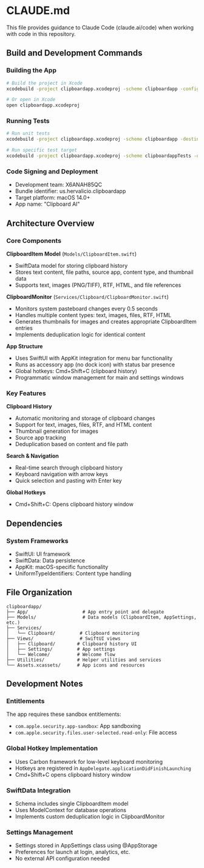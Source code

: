 # CLAUDE.md

This file provides guidance to Claude Code (claude.ai/code) when working with code in this repository.

## Build and Development Commands

### Building the App
```bash
# Build the project in Xcode
xcodebuild -project clipboardapp.xcodeproj -scheme clipboardapp -configuration Debug build

# Or open in Xcode
open clipboardapp.xcodeproj
```

### Running Tests
```bash
# Run unit tests
xcodebuild -project clipboardapp.xcodeproj -scheme clipboardapp -destination 'platform=macOS' test

# Run specific test target
xcodebuild -project clipboardapp.xcodeproj -scheme clipboardappTests -destination 'platform=macOS' test
```

### Code Signing and Deployment
- Development team: X6ANAH85QC
- Bundle identifier: us.hervalicio.clipboardapp
- Target platform: macOS 14.0+
- App name: "Clipboard AI"

## Architecture Overview

### Core Components

**ClipboardItem Model** (`Models/ClipboardItem.swift`)
- SwiftData model for storing clipboard history
- Stores text content, file paths, source app, content type, and thumbnail data
- Supports text, images (PNG/TIFF), RTF, HTML, and file references

**ClipboardMonitor** (`Services/Clipboard/ClipboardMonitor.swift`)
- Monitors system pasteboard changes every 0.5 seconds
- Handles multiple content types: text, images, files, RTF, HTML
- Generates thumbnails for images and creates appropriate ClipboardItem entries
- Implements deduplication logic for identical content

**App Structure**
- Uses SwiftUI with AppKit integration for menu bar functionality
- Runs as accessory app (no dock icon) with status bar presence
- Global hotkeys: Cmd+Shift+C (clipboard history)
- Programmatic window management for main and settings windows

### Key Features

**Clipboard History**
- Automatic monitoring and storage of clipboard changes
- Support for text, images, files, RTF, and HTML content
- Thumbnail generation for images
- Source app tracking
- Deduplication based on content and file path

**Search & Navigation**
- Real-time search through clipboard history
- Keyboard navigation with arrow keys
- Quick selection and pasting with Enter key

**Global Hotkeys**
- Cmd+Shift+C: Opens clipboard history window

## Dependencies

### System Frameworks
- SwiftUI: UI framework
- SwiftData: Data persistence
- AppKit: macOS-specific functionality
- UniformTypeIdentifiers: Content type handling

## File Organization

```
clipboardapp/
├── App/                    # App entry point and delegate
├── Models/                 # Data models (ClipboardItem, AppSettings, etc.)
├── Services/
│   └── Clipboard/         # Clipboard monitoring
├── Views/                 # SwiftUI views
│   ├── Clipboard/        # Clipboard history UI
│   ├── Settings/         # App settings
│   └── Welcome/          # Welcome flow
├── Utilities/            # Helper utilities and services
└── Assets.xcassets/      # App icons and resources
```

## Development Notes

### Entitlements
The app requires these sandbox entitlements:
- `com.apple.security.app-sandbox`: App sandboxing
- `com.apple.security.files.user-selected.read-only`: File access

### Global Hotkey Implementation
- Uses Carbon framework for low-level keyboard monitoring
- Hotkeys are registered in `AppDelegate.applicationDidFinishLaunching`
- Cmd+Shift+C opens clipboard history window

### SwiftData Integration
- Schema includes single ClipboardItem model
- Uses ModelContext for database operations
- Implements custom deduplication logic in ClipboardMonitor

### Settings Management
- Settings stored in AppSettings class using @AppStorage
- Preferences for launch at login, analytics, etc.
- No external API configuration needed